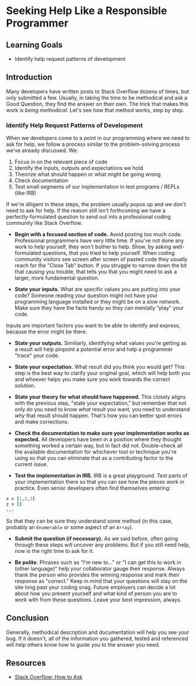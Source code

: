 # Seeking Help Like a Responsible Programmer

## Learning Goals

- Identify help request patterns of development

## Introduction

Many developers have written posts to Stack Overflow dozens of times, but only
submitted a few. Usually, in taking the time to be methodical and ask a Good
Question, they find the answer on their own. The trick that makes this work is
_being methodical_. Let's see how that method works, step by step.

### Identify Help Request Patterns of Development

When we developers come to a point in our programming where we need to ask for
help, we follow a process similar to the problem-solving process we've already
discussed. We:

1. Focus in on the relevant piece of code
2. Identify the inputs, outputs and expectations we hold
3. Theorize what should happen or what might be going wrong
4. Check documentation
5. Test small segments of our implementation in test programs / REPLs (like IRB)

If we're diligent in these steps, the problem usually popus up and we don't need 
to ask for help. If the reason still isn't forthcoming we have a
perfectly-formulated question to send out into a professional coding community
like Stack Overflow.

- **Begin with a focused section of code.** Avoid posting too much code. Professional
programmers have very little time. If you've not done any work to help yourself,
they won't bother to help. Show, by asking well-formulated questions,
that you tried to help yourself. When coding community visitors see screen
after screen of pasted code they usually reach for the "Close Tab" button.
If you struggle to narrow down the bit that causing you trouble, that
tells you that you might need to ask a larger, more fundamental question.

- **State your inputs.** What are specific values you are putting into your
code? Someone reading your question might not have your programming language
installed or they might be on a slow network. Make sure they have the facts handy
so they can mentally "play" your code.

Inputs are important factors you want to be able to identify and express,
because the error might be there.

- **State your outputs.** Similiarly, identifying what values you're getting as
a result will help pinpoint a potential error and help a programmer "trace" your code.

- **State your expectation.** What result did you think you would get? This
step is the best way to clarify your original goal, which will help both you and
whoever helps you make sure you work towards the correct solution.

- **State your theory for what should have happened.** This closely aligns with
the previous step, "state your expectation," but remember that not only do you
need to know _what_ result you want, you need to understand _why_ that result
should happen. That's how you can better spot errors and make corrections.

- **Check the documentation to make sure your implementation works as
expected.** All developers have been in a position where they thought
something worked a certain way, but in fact did not. Double-check all the
available documentation for whichever tool or technique you're using so that you
can eliminate that as a contributing factor to the current issue.

- **Test the implementation in IRB.** IRB is a great playground. Test parts of your
implementation there so that you can see how the pieces work in practice. Even
senior developers often find themselves entering:

```ruby
x = [1,2,3]
z = []
...
```

So that they can be sure they understand some method (in this case, probably an
`Enumerable` or some aspect of an `Array`).

- **Submit the question (if necessary).** As we said before, often going
through these steps will uncover any problems. But if you still need help, now
is the right time to ask for it.

- **Be polite.** Phrases such as "I'm new to..." or "I can get this to work in
(other language)" help your collaborator gauge their response. Always thank the person
who provides the winning response and mark their response as "correct." Keep in
mind that your questions will stay on the site long past your coding snag. Future
employers can decide a lot about how you present yourself and what kind of person
you are to work with from these questions. Leave your best impression, always.

## Conclusion

Generally, methodical description and documentation will help you see your bug.
If it doesn't, all of the information you gathered, tested and referenced will
help others know how to guide you to the answer you need.

## Resources

- [Stack Overflow: How to Ask](https://stackoverflow.com/help/how-to-ask)
